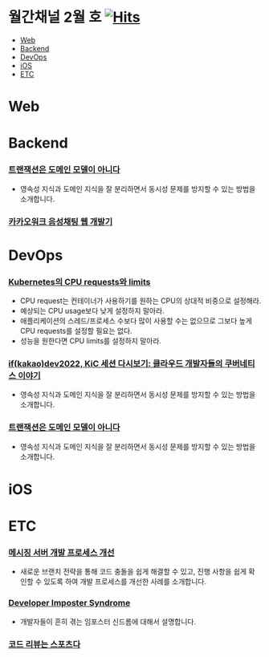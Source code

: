 # 월간채널 2월 호 [![Hits](https://hits.seeyoufarm.com/api/count/incr/badge.svg?url=https%3A%2F%2Fgithub.com%2Fchannel-io%2Fmonthly-channel%2Fblob%2Fmain%2Fissues%2F2023-02.md&count_bg=%2379C83D&title_bg=%23555555&icon=&icon_color=%23E7E7E7&title=hits&edge_flat=false)](https://hits.seeyoufarm.com)

- [Web](#web)
- [Backend](#backend)
- [DevOps](#devops)
- [iOS](#ios)
- [ETC](#etc)

# Web

# Backend

### [트랜잭션은 도메인 모델이 아니다](https://blog.gangnamunni.com/post/isolate-transaction-from-domain-model/)
- 영속성 지식과 도메인 지식을 잘 분리하면서 동시성 문제를 방지할 수 있는 방법을 소개합니다.
### [카카오워크 음성채팅 웹 개발기](https://tech.kakaoenterprise.com/179)

# DevOps
### [Kubernetes의 CPU requests와 limits](https://blog.outsider.ne.kr/1653)
- CPU request는 컨테이너가 사용하기를 원하는 CPU의 상대적 비중으로 설정해라.
- 예상되는 CPU usage보다 낮게 설정하지 말아라.
- 애플리케이션의 스레드/프로세스 수보다 많이 사용할 수는 없으므로 그보다 높게 CPU requests를 설정할 필요는 없다.
- 성능을 원한다면 CPU limits를 설정하지 말아라.
### [if(kakao)dev2022, KiC 세션 다시보기: 클라우드 개발자들의 쿠버네티스 이야기](https://tech.kakaoenterprise.com/178)
- 영속성 지식과 도메인 지식을 잘 분리하면서 동시성 문제를 방지할 수 있는 방법을 소개합니다.
### [트랜잭션은 도메인 모델이 아니다](https://medium.com/29cm/29cm-%EB%8D%B0%EC%9D%B4%ED%84%B0-%ED%8C%8C%EC%9D%B4%ED%94%84%EB%9D%BC%EC%9D%B8-%EC%86%8C%EA%B0%9C-5dde09621d81)
- 영속성 지식과 도메인 지식을 잘 분리하면서 동시성 문제를 방지할 수 있는 방법을 소개합니다.
# iOS

# ETC
### [메시징 서버 개발 프로세스 개선](https://engineering.linecorp.com/ko/blog/improving-the-messaging-server-development-process)
- 새로운 브랜치 전략을 통해 코드 충돌을 쉽게 해결할 수 있고, 진행 사항을 쉽게 확인할 수 있도록 하여 개발 프로세스를 개선한 사례를 소개합니다.
### [Developer Imposter Syndrome](https://medium.com/lemonbase/developer-imposter-syndrome-153f4d94c5d8)
- 개발자들이 흔히 겪는 임포스터 신드롬에 대해서 설명합니다.
### [코드 리뷰는 스포츠다](https://wormwlrm.github.io/2023/02/20/Code-Review-is-a-Sports.html)

